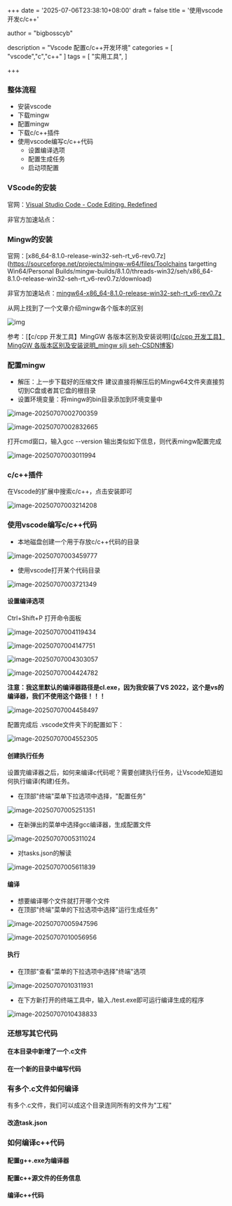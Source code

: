 +++
date = '2025-07-06T23:38:10+08:00'
draft = false
title = '使用vscode开发c/c++'

author = "bigbosscyb"

description = "Vscode 配置c/c++开发环境"
categories = [
    "vscode","c","c++"
]
tags = [
    "实用工具",
]

+++

### 整体流程

- 安装vscode
- 下载mingw
- 配置mingw
- 下载c/c++插件
- 使用vscode编写c/c++代码
  - 设置编译选项
  - 配置生成任务
  - 启动项配置

### VScode的安装

官网：[Visual Studio Code - Code Editing. Redefined](https://code.visualstudio.com/)

非官方加速站点：

### Mingw的安装

官网：[x86_64-8.1.0-release-win32-seh-rt_v6-rev0.7z](https://sourceforge.net/projects/mingw-w64/files/Toolchains targetting Win64/Personal Builds/mingw-builds/8.1.0/threads-win32/seh/x86_64-8.1.0-release-win32-seh-rt_v6-rev0.7z/download)

非官方加速站点：[mingw64-x86_64-8.1.0-release-win32-seh-rt_v6-rev0.7z](https://gitee.com/link?target=https%3A%2F%2Fmbd.pub%2Fo%2Fbread%2FZpyUkp9q)

从网上找到了一个文章介绍mingw各个版本的区别

![img](https://i-blog.csdnimg.cn/blog_migrate/86edc1025f3fe2b4d0423e952e4a30a7.png#pic_center)

参考：[【c/cpp 开发工具】MingGW 各版本区别及安装说明]([【c/cpp 开发工具】MingGW 各版本区别及安装说明_mingw sjlj seh-CSDN博客](https://blog.csdn.net/qq_29856169/article/details/119380663))

### 配置mingw

- 解压：上一步下载好的压缩文件 建议直接将解压后的Mingw64文件夹直接剪切到C盘或者其它盘的根目录
- 设置环境变量：将mingw的bin目录添加到环境变量中

![image-20250707002700359](https://picture.939826.xyz/pictures/img/image-20250707002700359.png)

![image-20250707002832665](https://picture.939826.xyz/pictures/img/image-20250707002832665.png)

打开cmd窗口，输入gcc --version 输出类似如下信息，则代表mingw配置完成

![image-20250707003011994](https://picture.939826.xyz/pictures/img/image-20250707003011994.png)

### c/c++插件

在Vscode的扩展中搜索c/c++，点击安装即可

![image-20250707003214208](https://picture.939826.xyz/pictures/img/image-20250707003214208.png)

### 使用vscode编写c/c++代码

- 本地磁盘创建一个用于存放c/c++代码的目录

![image-20250707003459777](https://picture.939826.xyz/pictures/img/image-20250707003459777.png)

- 使用vscode打开某个代码目录

![image-20250707003721349](https://picture.939826.xyz/pictures/img/image-20250707003721349.png)

#### 设置编译选项

Ctrl+Shift+P 打开命令面板

![image-20250707004119434](https://picture.939826.xyz/pictures/img/image-20250707004119434.png)

![image-20250707004147751](https://picture.939826.xyz/pictures/img/image-20250707004147751.png)

![image-20250707004303057](https://picture.939826.xyz/pictures/img/image-20250707004303057.png)

![image-20250707004424782](https://picture.939826.xyz/pictures/img/image-20250707004424782.png)

**注意：我这里默认的编译器路径是cl.exe，因为我安装了VS 2022，这个是vs的编译器，我们不使用这个路径！！！**

![image-20250707004458497](https://picture.939826.xyz/pictures/img/image-20250707004458497.png)

配置完成后 .vscode文件夹下的配置如下：

![image-20250707004552305](https://picture.939826.xyz/pictures/img/image-20250707004552305.png)

#### 创建执行任务

设置完编译器之后，如何来编译c代码呢？需要创建执行任务，让Vscode知道如何执行编译(构建)任务。

- 在顶部"终端"菜单下拉选项中选择，"配置任务"

![image-20250707005251351](https://picture.939826.xyz/pictures/img/image-20250707005251351.png)

- 在新弹出的菜单中选择gcc编译器，生成配置文件

![image-20250707005311024](https://picture.939826.xyz/pictures/img/image-20250707005311024.png)

- 对tasks.json的解读

![image-20250707005611839](https://picture.939826.xyz/pictures/img/image-20250707005611839.png)

#### 编译

- 想要编译哪个文件就打开哪个文件
- 在顶部"终端"菜单的下拉选项中选择"运行生成任务"

![image-20250707005947596](https://picture.939826.xyz/pictures/img/image-20250707005947596.png)

![image-20250707010056956](https://picture.939826.xyz/pictures/img/image-20250707010056956.png)

#### 执行

- 在顶部"查看"菜单的下拉选项中选择"终端"选项

![image-20250707010311931](https://picture.939826.xyz/pictures/img/image-20250707010311931.png)

- 在下方新打开的终端工具中，输入./test.exe即可运行编译生成的程序

![image-20250707010438833](https://picture.939826.xyz/pictures/img/image-20250707010438833.png)

### 还想写其它代码

#### 在本目录中新增了一个.c文件



#### 在一个新的目录中编写代码



### 有多个.c文件如何编译

有多个.c文件，我们可以成这个目录连同所有的文件为"工程"

#### 改造task.json



### 如何编译c++代码



#### 配置g++.exe为编译器



#### 配置c++源文件的任务信息



#### 编译c++代码
